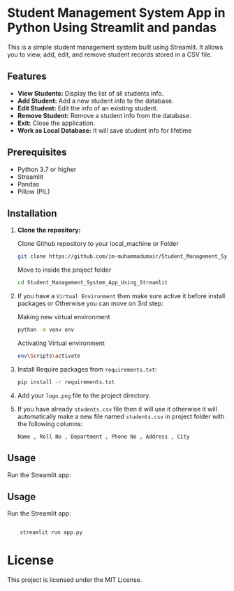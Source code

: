 # Student Management System App in Python Using Streamlit and pandas

This is a simple student management system built using Streamlit. It allows you to view, add, edit, and remove student records stored in a CSV file.

## Features

- **View Students:** Display the list of all students info.
- **Add Student:** Add a new student info to the database.
- **Edit Student:** Edit the info of an existing student.
- **Remove Student:** Remove a student info from the database.
- **Exit:** Close the application.
- **Work as Local Database:** It will save student info for lifetime

## Prerequisites

- Python 3.7 or higher
- Streamlit
- Pandas
- Pillow (PIL)

## Installation
1. **Clone the repository:**

     Clone Github repository to your local_machine or Folder

    ```sh
    git clone https://github.com/im-muhammadumair/Student_Management_System_App_Using_Streamlit.git
    ```
    
     Move to inside the project folder

    ```sh
    cd Student_Management_System_App_Using_Streamlit
    ```

2. If you have a `Virtual Environment` then make sure active it before install packages or Otherwise you can move on 3rd step:

     Making new virtual environment

    ```sh
    python -m venv env            
    ```

     Activating Virtual environment

    ```sh
    env\Scripts\activate          
    ```

3. Install Require packages from `requirements.txt`:

    ```sh
    pip install -r requirements.txt
    ```

4. Add your `logo.png` file to the project directory.


5. If you have already `students.csv` file then it will use it otherwise it will automatically make a new file named `students.csv` in project folder with the following columns:

    ```csv
    Name , Roll No , Department , Phone No , Address , City
    ```

## Usage

Run the Streamlit app:

## Usage

Run the Streamlit app:

```sh

    streamlit run app.py

```

# License
This project is licensed under the MIT License.
